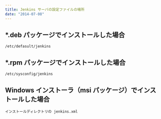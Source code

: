```yaml
---
title: Jenkins サーバの設定ファイルの場所
date: "2014-07-08"
---
```


*.deb パッケージでインストールした場合
----

```
/etc/defasult/jenkins
```

*.rpm パッケージでインストールした場合
----

```
/etc/sysconfig/jenkins
```


Windows インストーラ（msi パッケージ）でインストールした場合
----

```
インストールディレクトリの jenkins.xml
```


